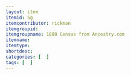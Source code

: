 ```yaml
---
layout: item
itemid: 5g
itemcontributor: rickman
itemgroupid: 
itemgroupname: 1880 Census from Ancestry.com
itemname: 
itemtype: 
shortdesc: 
categories: [  ]
tags: [  ]
---
```







